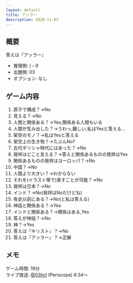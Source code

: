 ```yaml
---
layout: default
title: アッラー
description: 2020-11-03
---
```


## 概要

答えは『アッラー』

- 推理側: (・9
- 出題側: 03
- オプション: なし

## ゲーム内容

1. 原子で構成？→No
2. 見える？→No
3. 人間と関係ある？→Yes,関係ある人間もいる
4. 人間が生み出した？→うわっ,難しい,私はYesと答える…
5. 架空のモノ？→私はYesと答える
6. 架空上の生き物？→たぶんNo?
7. 古代ギリシャ時代にはあった？→No
8. 発祥はどこと言える？→答えと関係あるものの発祥はYes
9. 関係あるものの発祥はヨーロッパ？→No
10. 中国？→No
11. 人間より大きい？→わからない
12. それを(イラスト等で)表すことが可能？→No
13. 発祥は日本？→No
14. インド？→No(発祥はNoだけどね)
15. 有史以前にある？→No(と私は答える)
16. 神話と関係ある？→Yes
17. インドと関係ある？→関係はある,Yes
18. 答えが神話？→No
19. 神？→Yes
20. 答えは『キリスト』？→No
21. 答えは『アッラー』？→正解

## メモ

ゲーム時間: 19分  
ライブ放送: [@03hcl](https://www.periscope.tv/03hcl/1MnxndwDnNVGO?t=6m34s) (Periscope) 6:34～
